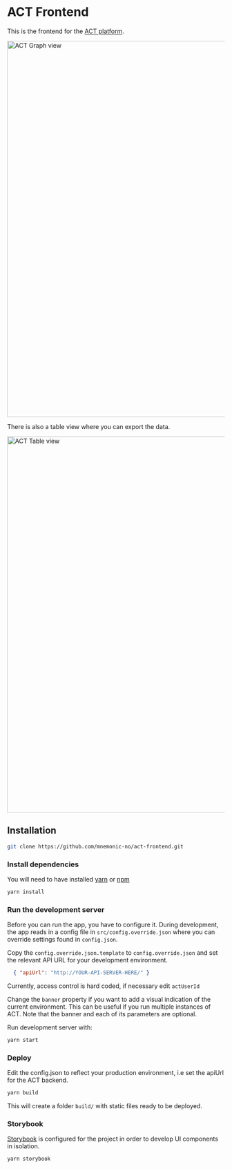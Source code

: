 # ACT Frontend

This is the frontend for the [ACT platform](https://github.com/mnemonic-no/act-platform).   

<p><img src="act-graph.png" alt="ACT Graph view" width="871px" /></p>

There is also a table view where you can export the data.

<p><img src="act-table.png" alt="ACT Table view" width="871px" /></p>  


## Installation

```bash
git clone https://github.com/mnemonic-no/act-frontend.git
```

### Install dependencies

You will need to have installed [yarn](https://yarnpkg.com) or [npm](https://www.npmjs.com/get-npm)

```bash
yarn install
```

### Run the development server
Before you can run the app, you have to configure it. During development, the app reads in a config file in 
`src/config.override.json` where you can override settings found in `config.json`.

Copy the `config.override.json.template` to  `config.override.json` and set the relevant API URL for your development 
environment. 

```json
  { "apiUrl": "http://YOUR-API-SERVER-HERE/" }
```

Currently, access control is hard coded, if necessary edit `actUserId`

Change the `banner` property if you want to add a visual indication of the current environment. This can be useful if 
you run multiple instances of ACT. Note that the banner and each of its parameters are optional.

Run development server with:

```bash
yarn start
```

### Deploy

Edit the config.json to reflect your production environment, i.e set the apiUrl for the ACT backend.


```bash
yarn build
```

This will create a folder `build/` with static files ready to be deployed.


### Storybook

[Storybook](https://github.com/storybookjs/storybook) is configured for the project in order to develop UI components in isolation.

```bash
yarn storybook
```

